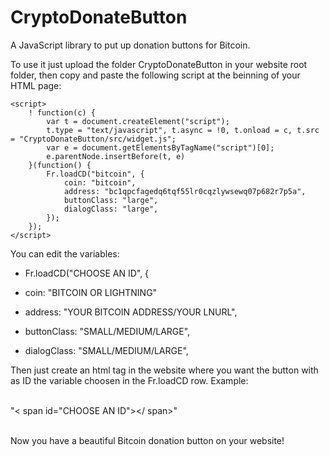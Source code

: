 # CryptoDonateButton

A JavaScript library to put up donation buttons for Bitcoin.

To use it just upload the folder CryptoDonateButton in your website root folder,
then copy and paste the following script at the beinning of your HTML page:

	<script>
		! function(c) {
			var t = document.createElement("script");
			t.type = "text/javascript", t.async = !0, t.onload = c, t.src = "CryptoDonateButton/src/widget.js";
			var e = document.getElementsByTagName("script")[0];
			e.parentNode.insertBefore(t, e)
		}(function() {
			Fr.loadCD("bitcoin", {
				coin: "bitcoin",
				address: "bc1qpcfagedq6tqf55lr0cqzlywsewq07p682r7p5a",
				buttonClass: "large",
				dialogClass: "large",
			});
		});
	</script>
  
  You can edit the variables:
  
  - Fr.loadCD("CHOOSE AN ID", {

  - coin: "BITCOIN OR LIGHTNING"
  
  - address: "YOUR BITCOIN ADDRESS/YOUR LNURL",
  - buttonClass: "SMALL/MEDIUM/LARGE",
  - dialogClass: "SMALL/MEDIUM/LARGE",
        
     
Then just create an html tag in the website where you want the button with as ID the variable choosen in the Fr.loadCD row. Example:
<br><br>
	
"< span id="CHOOSE AN ID"></ span>"
	<Br><Br>
	
Now you have a beautiful Bitcoin donation button on your website!
	
	
  
 
